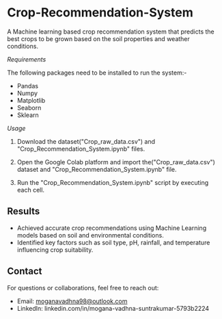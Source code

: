 # Crop-Recommendation-System
A Machine learning based crop recommendation system that predicts the best crops to be grown based on the soil properties and weather conditions.

*Requirements*

The following packages need to be installed to run the system:-
- Pandas
- Numpy
- Matplotlib
- Seaborn
- Sklearn

*Usage*
1. Download the dataset("Crop_raw_data.csv") and "Crop_Recommendation_System.ipynb" files.

2. Open the Google Colab platform and import the("Crop_raw_data.csv") dataset and "Crop_Recommendation_System.ipynb" file.

3. Run the "Crop_Recommendation_System.ipynb" script by executing each cell.

## Results
- Achieved accurate crop recommendations using Machine Learning models based on soil and environmental conditions.
- Identified key factors such as soil type, pH, rainfall, and temperature influencing crop suitability.

## Contact
   For questions or collaborations, feel free to reach out:

  - Email: moganavadhna98@outlook.com
  - LinkedIn: linkedin.com/in/mogana-vadhna-suntrakumar-5793b2224
